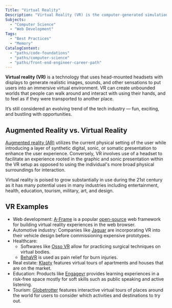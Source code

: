 ```yaml
---
Title: "Virtual Reality"
Description: "Virtual Reality (VR) is the computer-generated simulation of a three-dimensional image or environment that can be interacted with in a seemingly real or physical way by a person using special electronic equipment, such as a helmet with a screen inside or gloves fitted with sensors"
Subjects:
  - "Computer Science"
  - "Web Development"
Tags:
  - "Best Practices"
  - "Memory"
CatalogContent:
  - "paths/code-foundations"
  - "paths/computer-science"
  - "paths/front-end-engineer-career-path"
---
```


**Virtual reality (VR)** is a technology that uses head-mounted headsets with displays to generate realistic images, sounds, and other sensations to put users into an immersive virtual environment. VR can create unbounded worlds that people can walk around and interact with using their hands, and to feel as if they were transported to another place.

It’s still considered an evolving trend of the tech industry⁠ — fun, exciting, and bustling with opportunities.

## Augmented Reality vs. Virtual Reality

[Augmented reality (AR)](https://www.codecademy.com/resources/docs/general/augmented-reality) utilizes the current physical setting of the user while introducing a layer of synthetic digital, sonic, or somatic presentation to enhance the user experience. Conversely, VR involves use of a headset to facilitate an experience rooted in the graphic and sonic presentation within the VR setup as opposed to using the individual's more broad physical surroundings for interaction.

Virtual reality is poised to grow substantially in use during the 21st century as it has many potential uses in many industries including entertainment, health, education, tourism, military, art, and design.

## VR Examples

- Web development: [A-Frame](https://www.codecademy.com/learn/learn-a-frame) is a popular [open-source](https://www.codecademy.com/resources/docs/open-source) web framework for building virtual reality experiences in the web browser.
- Automotive industry: Companies like [Jaguar](https://techwireasia.com/2020/02/how-jaguar-land-rover-uses-vr-to-design-and-engineer-new-vehicles/) are incorporating VR into their vehicle design before commissioning expensive prototypes.
- Healthcare:
  - Softwares like [Osso VR](https://www.ossovr.com/) allow for practicing surgical techniques on virtual bodies.
  - [BehaVR](https://www.behavr.com/) is used as pain relief for burn injuries.
- Real estate: [Klapty](https://www.klapty.com/explore) features virtual tours of apartments and houses that are on the market.
- Education: Products like [Engagevr](https://engagevr.io) provides learning experiences in a risk-free space mostly for soft skills such as public speaking and active listening.
- Tourism: [Globetrotter](https://globetrotter-vr.com/) features interactive virtual tours of places around the world for users to consider which activities and destinations to try out.
